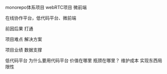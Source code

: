 monorepo体系项目
webRTC项目
微前端


在线协作平台，低代码平台、微前端


前因后果
打通


项目难点
解决方案

项目业绩
数据支撑


低代码平台
为什么要用代码平台
价值在哪里
瓶颈在哪里？
维护成本
实现东西局限性
